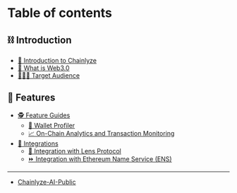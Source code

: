 # Table of contents

## ⛓️ Introduction

* [🏡 Introduction to Chainlyze](README.md)
* [🔎 What is Web3.0](introduction/what-is-web3.0.md)
* [🧑‍🤝‍🧑 Target Audience](introduction/target-audience.md)

## 🌟 Features

* [🕵️ Feature Guides](<README (1).md>)
  * [👛 Wallet Profiler](features/feature-guides/wallet-profiler.md)
  * [📈 On-Chain Analytics and Transaction Monitoring](features/feature-guides/on-chain-analytics-and-transaction-monitoring.md)
* [🔌 Integrations](features/integrations/README.md)
  * [🍃 Integration with Lens Protocol](features/integrations/integration-with-lens-protocol.md)
  * [⏩ Integration with Ethereum Name Service (ENS)](features/integrations/integration-with-ethereum-name-service-ens.md)

***

* [Chainlyze-AI-Public](<README (1) (1).md>)
